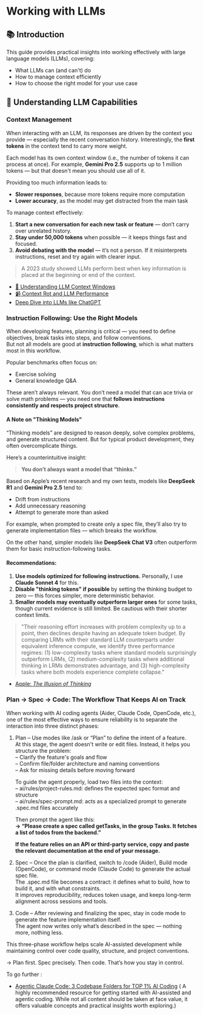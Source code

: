 # Working with LLMs

## 📚 Introduction

This guide provides practical insights into working effectively with large language models (LLMs), covering:

- What LLMs can (and can't) do  
- How to manage context efficiently  
- How to choose the right model for your use case


## 📖 Understanding LLM Capabilities

### Context Management

When interacting with an LLM, its responses are driven by the context you provide — especially the recent conversation history. Interestingly, the **first tokens** in the context tend to carry more weight.

Each model has its own context window (i.e., the number of tokens it can process at once). For example, **Gemini Pro 2.5** supports up to 1 million tokens — but that doesn't mean you should use all of it.

Providing too much information leads to:
- **Slower responses**, because more tokens require more computation
- **Lower accuracy**, as the model may get distracted from the main task

To manage context effectively:
1. **Start a new conversation for each new task or feature** — don’t carry over unrelated history.  
2. **Stay under 50,000 tokens** when possible — it keeps things fast and focused.  
3. **Avoid debating with the model** — it’s not a person. If it misinterprets instructions, reset and try again with clearer input.

> A 2023 study showed LLMs perform best when key information is placed at the beginning or end of the context.  
-  [🧠 Understanding LLM Context Windows](https://medium.com/@tahirbalarabe2/understanding-llm-context-windows-tokens-attention-and-challenges-c98e140f174d)  
- [📹 Context Rot and LLM Performance](https://www.youtube.com/watch?v=TUjQuC4ugak)
- [Deep Dive into LLMs like ChatGPT ](https://www.youtube.com/watch?v=7xTGNNLPyMI)


### Instruction Following: Use the Right Models

When developing features, planning is critical — you need to define objectives, break tasks into steps, and follow conventions.  
But not all models are good at **instruction following**, which is what matters most in this workflow.

Popular benchmarks often focus on:
- Exercise solving
- General knowledge Q&A

These aren’t always relevant. You don’t need a model that can ace trivia or solve math problems — you need one that **follows instructions consistently and respects project structure**.

#### A Note on "Thinking Models"

“Thinking models” are designed to reason deeply, solve complex problems, and generate structured content. But for typical product development, they often overcomplicate things.

Here’s a counterintuitive insight:  
> **You don’t always want a model that “thinks.”**

Based on Apple’s recent research and my own tests, models like **DeepSeek R1** and **Gemini Pro 2.5** tend to:
- Drift from instructions  
- Add unnecessary reasoning  
- Attempt to generate more than asked

For example, when prompted to create only a spec file, they’ll also try to generate implementation files — which breaks the workflow.

On the other hand, simpler models like **DeepSeek Chat V3** often outperform them for basic instruction-following tasks.

#### Recommendations:

1. **Use models optimized for following instructions.** Personally, I use **Claude Sonnet 4** for this.  
2. **Disable "thinking tokens" if possible** by setting the thinking budget to zero — this forces simpler, more deterministic behavior.  
3. **Smaller models may eventually outperform larger ones** for some tasks, though current evidence is still limited. Be cautious with their shorter context limits.

> "Their reasoning effort increases with problem complexity up to a point, then declines despite having an adequate token budget. By comparing LRMs with their standard LLM counterparts under equivalent inference compute, we identify three performance regimes: (1) low-complexity tasks where standard models surprisingly outperform LRMs, (2) medium-complexity tasks where additional thinking in LRMs demonstrates advantage, and (3) high-complexity tasks where both models experience complete collapse."  
- [Apple: *The Illusion of Thinking*](https://ml-site.cdn-apple.com/papers/the-illusion-of-thinking.pdf)

### Plan → Spec → Code: The Workflow That Keeps AI on Track

When working with AI coding agents (Aider, Claude Code, OpenCode, etc.), one of the most effective ways to ensure reliability is to separate the interaction into three distinct phases:

1. Plan – Use modes like /ask or “Plan” to define the intent of a feature.  
   At this stage, the agent doesn't write or edit files. Instead, it helps you structure the problem:  
   – Clarify the feature's goals and flow  
   – Confirm file/folder architecture and naming conventions  
   – Ask for missing details before moving forward  

   To guide the agent properly, load two files into the context:  
   – ai/rules/project-rules.md: defines the expected spec format and structure  
   – ai/rules/spec-prompt.md: acts as a specialized prompt to generate .spec.md files accurately

   Then prompt the agent like this:  
   **→ “Please create a spec called getTasks, in the group Tasks. It fetches a list of todos from the backend.”**

   **If the feature relies on an API or third-party service, copy and paste the relevant documentation at the end of your message.**

2. Spec – Once the plan is clarified, switch to /code (Aider), Build mode (OpenCode), or command mode (Claude Code) to generate the actual spec file.  
   The .spec.md file becomes a contract: it defines what to build, how to build it, and with what constraints.  
   It improves reproducibility, reduces token usage, and keeps long-term alignment across sessions and tools.

3. Code – After reviewing and finalizing the spec, stay in code mode to generate the feature implementation itself.  
   The agent now writes only what’s described in the spec — nothing more, nothing less.

This three-phase workflow helps scale AI-assisted development while maintaining control over code quality, structure, and project conventions.

→ Plan first. Spec precisely. Then code. That’s how you stay in control.

To go further : 
- [Agentic Claude Code: 3 Codebase Folders for TOP 1% AI Coding](https://www.youtube.com/watch?v=hGg3nWp7afg) ( A highly recommended resource for getting started with AI-assisted and agentic coding. While not all content should be taken at face value, it offers valuable concepts and practical insights worth exploring.)


